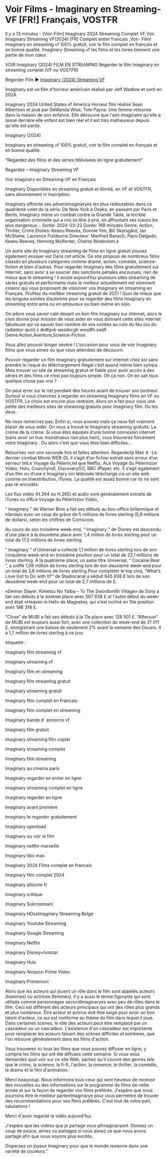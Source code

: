 # Voir Films - Imaginary en Streaming-VF [FR!] Français, VOSTFR
Il y a 13 minutes - [Voir-Film] Imaginary 2024 Streaming Complet VF,Voir Imaginary Streaming VF(2024) [FR] Complet entier francais ,Voir- Film! Imaginary en streaming vf 100% gratuit, voir le film complet en français et en bonne qualité. Imaginary Streaming vf les films et les livres tiennent une partie de mon cœur.

VOIR Imaginary (2024) FILM EN STREAMING Regarder le film Imaginary en streaming complet (VF ou VOSTFR)

Regarder Film ▶️ [Imaginary (2024) Streaming VF](https://moviesae.cc/fr/movie/1125311/imaginary)

Imaginary est un film d'horreur américain réalisé par Jeff Wadlow et sorti en 2024.

Imaginary 2024 United States of America Horreur film réalisé Sean Albertson et joué par DeWanda Wise, Tom Payne. Une femme retourne dans la maison de son enfance. Elle découvre que l'ami imaginaire qu'elle a laissé derrière elle enfant est bien réel et il est très malheureux depuis qu'elle est partie.

Imaginary (2024)

Imaginary en streaming vf 100% gratuit, voir le film complet en français et en bonne qualité.

“Regardez des films et des séries télévisées en ligne gratuitement”

Regardez – Imaginary Streaming VF

Voir Imaginary en Streaming-VF en Français

Imaginary Disponibles en streaming gratuit et illimité, en VF et VOSTFR, sans abonnement ni inscription.

Imaginary affronte ses adversImaginaryes les plus redoutables dans ce quatrième volet de la série. De New York à Osaka, en passant par Paris et Berlin, Imaginary mène un combat contre la Grande Table, la terrible organisation criminelle qui a mis sa tête à prix, en affrontant ses tueurs les plus dangereux... Sortie: 2024-03-22 Durée: 169 minutes Genre: Action, Thriller, Crime Etoiles: Keanu Reeves, Donnie Yen, Bill Skarsgård, Ian McShane, Laurence Fishburne Directeur: Manfred Banach, Paco Delgado, Keanu Reeves, Henning Molfenter, Charlie Woebcken.s

Un autre site de Imaginary streaming de films en ligne gratuit pouvez également essayer est Dans cet article. Ce site propose de nombreux films classés en plusieurs catégories comme drame, action, comédie, science-fiction et bien d'autres. Pour regarder Imaginary des films gratuitement sur Internet, sans avoir à se soucier des sanctions pénales encourues, rien de mieux que le streaming ! Il existe aujourd’hui plusieurs sites streaming de séries gratuits et performants mais le meilleur actuellement est sûrement cineinc qui vous proposent de visionner vos Imaginary en streaming en Français. Profitez du meilleur streaming gratuit de 2021 ! Quoi de mieux que les longues soirées d’automne pour se regarder des films Imaginary en streaming entre amis ou en amoureux ou bien même en solo.

On adore vous savoir calé devant un bon film Imaginary sur internet, alors le s’est donné pour mission de vous aider en vous donnant cette sites internet fabuleuse qui va sauver bon nombre de vos soirées au coin du feu (ou du radiateur quoi).s drdfgvb wasdxcgh wesdfh swdf Genre:Action,Aventure,Science-Fiction

Vous allez pouvoir binger sévère ! L’occasion pour vous de voir Imaginary films que vous aimez ou que vous attendiez de découvrir.

Pouvoir regarder un film Imaginary gratuitement sur internet chez soi sans prendre le risque du téléchargement illégal c’est quand même bien sympa. Mais trouver un site de streaming gratuit et fiable pour avoir accès à des séries et des films ce n’est pas toujours simple. Oh ça non. On en sait tous quelque chose pas vrai ?

On peut errer sur le net pendant des heures avant de trouver son bonheur. Surtout si vous cherchez à regarder en streaming Imaginary films en VF ou VOSTFR. Le choix est encore plus restreint. Alors on a fait pour vous une petite des meilleurs sites de streaming gratuits pour Imaginary film. Ou les deux.

Ne nous remerciez pas. Enfin si, vous pouvez mais ça nous fait vraiment plaisir de vous aider. On vous a trouvé le Imaginary streaming gratuits. La crème de la crème. Si vous êtes équipés d’une bonne connexion internet (sans avoir un truc monstrueux non plus hein), vous trouverez forcément votre Imaginary . Ou alors c’est que vous êtes bien difficiles…

Retournez voir une seconde fois et faites attention. RegarderIp Man 4 : Le dernier combat Movie WEB-DL Il s’agit d’un fichier extrait sans erreur d’un serveur telLe Voyage du Pèlerin,tel que Netflix, ALe Voyage du Pèlerinzon Video, Hulu, Crunchyroll, DiscoveryGO, BBC iPlayer, etc. Il s’agit également d’un film ou d’une é Imaginary ion télévisée téléchargé via un site web comme on lineistribution, iTunes. La qualité est assez bonne car ils ne sont pas ré-encodés.

Les flux vidéo (H.264 ou H.265) et audio sont généralement extraits de iTunes ou d’ALe Voyage du Pèlerinzon Video,

“ Imaginary ” de Warner Bros a fait ses débuts au box-office britannique et irlandais avec un coup de grâce de 5 millions de livres sterling (5,9 millions de dollars), selon les chiffres de Comscore.

Au cours de son troisième week-end, “ Imaginary ” de Disney est descendu d'une place à la deuxième place avec 1,4 million de livres sterling pour un total de 17,2 millions de livres sterling.

“ Imaginary ” d'Universal a collecté 1,1 million de livres sterling lors de son cinquième week-end en troisième position pour un total de 22,1 millions de livres sterling. À la quatrième place, un autre titre Universal, “ Cocaine Bear ”, a sniffé 1,09 million de livres sterling lors de son deuxième week-end pour un total de 3,6 millions de livres sterling.Pour compléter le top cinq, “What’s Love Got to Do with It?” de Studiocanal a séduit 845 838 £ lors de son deuxième week-end pour un total de 2,7 millions de £.

«Demon Slayer: Kimetsu No Yaiba – To The Swordsmith Village» de Sony a fait ses débuts à la sixième place avec 567 638 £ et l'autre début du week-end était «Heaven in Hell» de Magnetes, qui s'est incliné en 10e position avec 146 318 £.

“Close” de MUBI a fait ses débuts à la 11e place avec 128 501 £. “Aftersun” de MUBI est toujours aussi fort, avec une collection du week-end de 21 011 £, enregistrant une baisse de seulement 2% avant la semaine des Oscars. Il a 1,7 million de livres sterling à ce jour.

étiquette :

Imaginary film streaming vf

Imaginary streaming vf

Imaginary film en streaming

Imaginary film streaming gratuit

Imaginary streaming gratuit

Imaginary film complet en Francais

Imaginary film complet en streaming

Imaginary bande d` annonce vf

Imaginary film gratuit

Imaginary streaming film coplet

Imaginary streaming complet

Imaginary film streaming

Imaginary au cinema paris

Imaginary regarder en entier en ligne

Imaginary streaming complet en ligne

Imaginary regarder en ligne

Imaginary avant premiere

Imaginary le regarder gratuitement

Imaginary openload

Imaginary ou voir le film

Imaginary netflix marseille

Imaginary hbo max

Imaginary 2024 Films complet en francais

Imaginary film complet 2024

Imaginary allocine fr

Imaginary critique

Imaginary Sokrostream

Imaginary HDssImaginary Streaming Belge

Imaginary Youtube Streaming

Imaginary Google Streaming

Imaginary Netflix

Imaginary Disney+hotstar

Imaginary Hulu

Imaginary Amazon Prime Video

Imaginary Primemovi

Alors que les acteurs qui jouent un rôle dans le film sont appelés acteurs (hommes) ou actrices (femmes). Il y a aussi le terme figurants qui sont utilisés comme personnages secondImaginaryes avec peu de rôles dans le film. Ceci est différent des acteurs principaux qui ont des rôles plus grands et plus nombreux. Être acteur et actrice doit être exigé pour avoir un bon talent d'acteur, ce qui est conforme au thème du film dans lequel il joue. Dans certaines scènes, le rôle des acteurs peut être remplacé par un cascadeur ou un cascadeur. L'existence d'un cascadeur est importante pour remplacer les acteurs faisant des scènes difficiles et extrêmes, que l'on retrouve généralement dans les films d'action.

Vous trouverez ici tous les films que vous pouvez diffuser en ligne, y compris les films qui ont été diffusés cette semaine. Si vous vous demandez quoi voir sur ce site Web, sachez qu'il couvre des genres tels que le crime, la science, la fi-fi, l'action, la romance, le thriller, la comédie, le drame et le film d'animation.

Merci beaucoup. Nous informons tous ceux qui sont heureux de recevoir des nouvelles ou des informations sur le programme de films de cette année et sur la façon de regarder vos films préférés. J'espère que nous pourrons être le meilleur partenImaginarye pour vous permettre de trouver des recommandations pour vos films préférés. C'est tout de notre part, salutations !

Merci d'avoir regardé la vidéo aujourd'hui.

J'espère que les vidéos que je partage vous plImaginaryont. Donnez un coup de pouce, aimez ou partagez si vous aimez ce que nous avons partagé afin que nous soyons plus excités.

Dispersez un joyeux Imaginary pour que le monde revienne dans une variété de couleurs."
